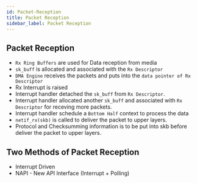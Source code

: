 ```yaml
---
id: Packet-Reception
title: Packet Reception
sidebar_label: Packet Reception
---
```


## Packet Reception

- `Rx Ring Buffers` are used for Data reception from media
- `sk_buff` is allocated and associated with the `Rx Descriptor`
- `DMA Engine` receives the packets and puts into the `data pointer of Rx Descriptor`
- Rx Interrupt is raised
- Interrupt handler detached the `sk_buff` from `Rx Descriptor`.
- Interrupt handler allocated another `sk_buff` and associated with `Rx Descriptor` for receving more packets.
- Interrupt handler schedule a `Bottom Half` context to process the data
- `netif_rx(skb)` is called to deliver the packet to upper layers.
- Protocol and Checksumming information is to be put into skb before deliver the packet to upper layers.

## Two Methods of Packet Reception
- Interrupt Driven
- NAPI - New API Interface (Interrupt + Polling)


